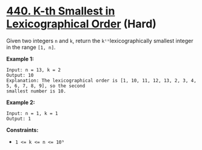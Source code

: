 # [440. K-th Smallest in Lexicographical Order][link] (Hard)

[link]: https://leetcode.com/problems/k-th-smallest-in-lexicographical-order/

Given two integers `n` and `k`, return the `kᵗʰ`lexicographically smallest integer in the range `[1,
n]`.

**Example 1:**

```
Input: n = 13, k = 2
Output: 10
Explanation: The lexicographical order is [1, 10, 11, 12, 13, 2, 3, 4, 5, 6, 7, 8, 9], so the second
smallest number is 10.
```

**Example 2:**

```
Input: n = 1, k = 1
Output: 1
```

**Constraints:**

- `1 <= k <= n <= 10⁹`
